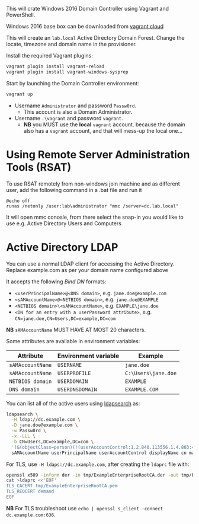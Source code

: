 
This will crate Windows 2016 Domain Controller using Vagrant and PowerShell.

Windows 2016 base box can be downloaded from [vagrant cloud](https://app.vagrantup.com/jacqinthebox/boxes/windowsserver2016)

This will create an `lab.local` Active Directory Domain Forest. Change the locate, timezone and domain name in the provisioner.

Install the required Vagrant plugins:

```bash
vagrant plugin install vagrant-reload
vagrant plugin install vagrant-windows-sysprep
```

Start by launching the Domain Controller environment:

```bash
vagrant up
```

* Username `Administrator` and password `Passw0rd`.
  * This account is also a Domain Administrator.
* Username `.\vagrant` and password `vagrant`.
  * **NB** you MUST use the **local** `vagrant` account. because the domain also has a `vagrant` account, and that will mess-up the local one...

# Using Remote Server Administration Tools (RSAT)
To use RSAT remotely from non-windows join machine and as different user, add the following command in a .bat file and run it

```
@echo off
runas /netonly /user:lab\administrator "mmc /server=dc.lab.local"
```

It will open mmc conosle, from there select the snap-in you would like to use e.g. Active Directory Users and Computers

# Active Directory LDAP

You can use a normal LDAP client for accessing the Active Directory. Replace example.com as per your domain name configured above

It accepts the following _Bind DN_ formats:

* `<userPrincipalName>@<DNS domain>`, e.g. `jane.doe@example.com`
* `<sAMAccountName>@<NETBIOS domain>`, e.g. `jane.doe@EXAMPLE`
* `<NETBIOS domain>\<sAMAccountName>`, e.g. `EXAMPLE\jane.doe`
* `<DN for an entry with a userPassword attribute>`, e.g. `CN=jane.doe,CN=Users,DC=example,DC=com`

**NB** `sAMAccountName` MUST HAVE AT MOST 20 characters.

Some attributes are available in environment variables:

| Attribute        | Environment variable | Example             |
|------------------|----------------------|---------------------|
| `sAMAccountName` | `USERNAME`           | `jane.doe`          |
| `sAMAccountName` | `USERPROFILE`        | `C:\Users\jane.doe` |
| `NETBIOS domain` | `USERDOMAIN`         | `EXAMPLE`           |
| `DNS domain`     | `USERDNSDOMAIN`      | `EXAMPLE.COM`       |

You can list all of the active users using [ldapsearch](http://www.openldap.org/software/man.cgi?query=ldapsearch) as:

```bash
ldapsearch \
  -H ldap://dc.example.com \
  -D jane.doe@example.com \
  -w Passw0rd \
  -x -LLL \
  -b CN=Users,DC=example,DC=com \
  '(&(objectClass=person)(!(userAccountControl:1.2.840.113556.1.4.803:=2)))' \
  sAMAccountName userPrincipalName userAccountControl displayName cn mail
```

For TLS, use `-H ldaps://dc.example.com`, after creating the `ldaprc` file with:

```bash
openssl x509 -inform der -in tmp/ExampleEnterpriseRootCA.der -out tmp/ExampleEnterpriseRootCA.pem
cat >ldaprc <<'EOF'
TLS_CACERT tmp/ExampleEnterpriseRootCA.pem
TLS_REQCERT demand
EOF
```

**NB** For TLS troubleshoot use `echo | openssl s_client -connect dc.example.com:636`.
